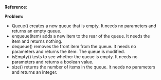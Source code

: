**Reference**:

**Problem:**

* Queue() creates a new queue that is empty. It needs no parameters and returns an empty queue.
* enqueue(item) adds a new item to the rear of the queue. It needs the item and returns nothing.
* dequeue() removes the front item from the queue. It needs no parameters and returns the item. The queue is modified.
* isEmpty() tests to see whether the queue is empty. It needs no parameters and returns a boolean value.
* size() returns the number of items in the queue. It needs no parameters and returns an integer.